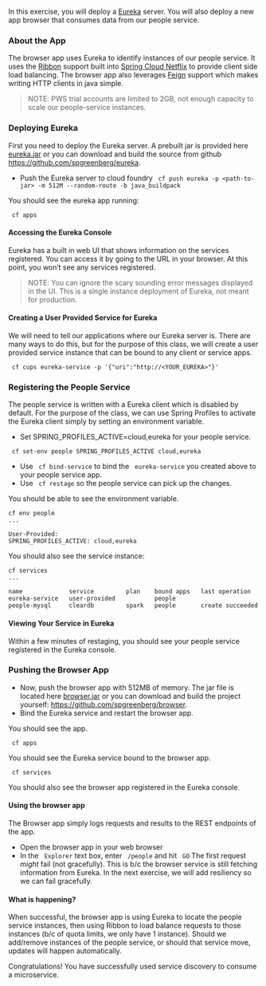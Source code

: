 In this exercise, you will deploy a [Eureka](http://cloud.spring.io/spring-cloud-netflix/) server. You will also deploy a new app browser that consumes data from our people service.

### About the App
The browser app uses Eureka to identify instances of our people service. It uses the [Ribbon](https://github.com/Netflix/ribbon) support built into [Spring Cloud Netflix](http://cloud.spring.io/spring-cloud-netflix/) to provide client side load balancing. The browser app also leverages [Feign](https://github.com/Netflix/feign) support which makes writing HTTP clients in java simple.

> NOTE: PWS trial accounts are limited to 2GB, not enough capacity to scale our people-service instances.

### Deploying Eureka
First you need to deploy the Eureka server. A prebuilt jar is provided here [eureka.jar](http://cloud-native-workshop.cloudfoundry.org/resources/eureka.jar) or you can download and build the source from github https://github.com/spgreenberg/eureka.

- Push the Eureka server to cloud foundry
` cf push eureka -p <path-to-jar> -m 512M --random-route -b java_buildpack`

You should see the eureka app running: 

` cf apps`

#### Accessing the Eureka Console
Eureka has a built in web UI that shows information on the services registered. You can access it by going to the URL in your browser. At this point, you won’t see any services registered.

> NOTE: You can ignore the scary sounding error messages displayed in the UI. This is a single instance deployment of Eureka, not meant for production.

#### Creating a User Provided Service for Eureka
We will need to tell our applications where our Eureka server is. There are many ways to do this, but for the purpose of this class, we will create a user provided service instance that can be bound to any client or service apps.

` cf cups eureka-service -p '{"uri":"http://<YOUR_EUREKA>"}'`

### Registering the People Service
The people service is written with a Eureka client which is disabled by default. For the purpose of the class, we can use Spring Profiles to activate the Eureka client simply by setting an environment variable.

- Set SPRING_PROFILES_ACTIVE=cloud,eureka for your people service.

` cf set-env people SPRING_PROFILES_ACTIVE cloud,eureka`

- Use ` cf bind-service` to bind the ` eureka-service` you created above to your people service app.
- Use ` cf restage` so the people service can pick up the changes.

You should be able to see the environment variable.

```
cf env people
...

User-Provided:
SPRING_PROFILES_ACTIVE: cloud,eureka
```

You should also see the service instance:

```
cf services
...

name             service         plan    bound apps   last operation
eureka-service   user-provided           people
people-mysql     cleardb         spark   people       create succeeded
```

#### Viewing Your Service in Eureka
Within a few minutes of restaging, you should see your people service registered in the Eureka console.

### Pushing the Browser App
- Now, push the browser app with 512MB of memory. The jar file is located here [browser.jar](http://cloud-native-workshop.cloudfoundry.org/resources/browser.jar) or you can download and build the project yourself: <https://github.com/spgreenberg/browser>.
- Bind the Eureka service and restart the browser app.

You should see the app.

` cf apps`

You should see the Eureka service bound to the browser app.

` cf services`

You should also see the browser app registered in the Eureka console.

#### Using the browser app
The Browser app simply logs requests and results to the REST endpoints of the app.
- Open the browser app in your web browser
- In the ` Explorer` text box, enter ` /people` and hit ` GO`
The first request *might* fail (not gracefully). This is b/c the browser service is still fetching information from Eureka. In the next exercise, we will add resiliency so we can fail gracefully.

#### What is happening?
When successful, the browser app is using Eureka to locate the people service instances, then using Ribbon to load balance requests to those instances (b/c of quota limits, we only have 1 instance). Should we add/remove instances of the people service, or should that service move, updates will happen automatically.

Congratulations! You have successfully used service discovery to consume a microservice.

